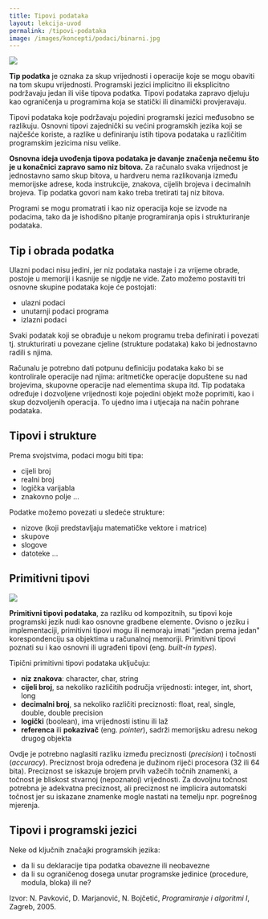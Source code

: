 ```yaml
---
title: Tipovi podataka
layout: lekcija-uvod
permalink: /tipovi-podataka
image: /images/koncepti/podaci/binarni.jpg
---
```


![]({{page.image}})

**Tip podatka** je oznaka za skup vrijednosti i operacije koje se mogu obaviti na tom skupu vrijednosti. Programski jezici implicitno ili eksplicitno podržavaju jedan ili više tipova podatka. Tipovi podataka zapravo djeluju kao ograničenja u programima koja se statički ili dinamički provjeravaju.

Tipovi podataka koje podržavaju pojedini programski jezici međusobno se razlikuju. Osnovni tipovi zajednički su većini programskih jezika koji se najčešće koriste, a razlike u definiranju istih tipova podataka u različitim programskim jezicima nisu velike.

**Osnovna ideja uvođenja tipova podataka je davanje značenja nečemu što je u konačnici zapravo samo niz bitova.** Za računalo svaka vrijednost je jednostavno samo skup bitova, u hardveru nema razlikovanja između memorijske adrese, koda instrukcije, znakova, cijelih brojeva i decimalnih brojeva. Tip podatka govori nam kako treba tretirati taj niz bitova.

Programi se mogu promatrati i kao niz operacija koje se izvode na podacima, tako da je ishodišno pitanje programiranja opis i strukturiranje podataka.

## Tip i obrada podatka

Ulazni podaci nisu jedini, jer niz podataka nastaje i za vrijeme obrade, postoje u memoriji i kasnije se nigdje ne vide. Zato možemo postaviti tri osnovne skupine podataka koje će postojati:

* ulazni podaci
* unutarnji podaci programa
* izlazni podaci

Svaki podatak koji se obrađuje u nekom programu treba definirati i povezati tj. strukturirati u povezane cjeline (strukture podataka) kako bi jednostavno radili s njima.

Računalu je potrebno dati potpunu definiciju podataka kako bi se kontrolirale operacije nad njima: aritmetičke operacije dopuštene su nad brojevima, skupovne operacije nad elementima skupa itd. Tip podataka određuje i dozvoljene vrijednosti koje pojedini objekt može poprimiti, kao i skup dozvoljenih operacija. To ujedno ima i utjecaja na način pohrane podataka.

## Tipovi i strukture

Prema svojstvima, podaci mogu biti tipa:
* cijeli broj
* realni broj
* logička varijabla
* znakovno polje
...

Podatke možemo povezati u sledeće strukture:
<!-- Sa stajališta struktura, podatke možemo povezati u: -->
* nizove (koji predstavljaju matematičke vektore i matrice)
* skupove
* slogove
* datoteke
...

## Primitivni tipovi

![](http://csharpcorner.mindcrackerinc.netdna-cdn.com/UploadFile/3d39b4/data-types-in-json/Images/JSON-represents-six-data-types.jpg)

**Primitivni tipovi podataka**, za razliku od kompozitnih, su tipovi koje programski jezik nudi kao osnovne gradbene elemente. Ovisno o jeziku i implementaciji,
primitivni tipovi mogu ili nemoraju imati "jedan prema jedan" korespondenciju sa objektima u računalnoj memoriji. Primitivni tipovi poznati su i kao osnovni ili ugrađeni tipovi (eng. *built-in types*).

Tipični primitivni tipovi podataka uključuju:
* **niz znakova**: character, char, string
* **cijeli broj**, sa nekoliko različitih područja vrijednosti: integer, int, short, long
* **decimalni broj**, sa nekoliko različiti preciznosti: float, real, single, double, double precision
* **logički** (boolean), ima vrijednosti istinu ili laž
* **referenca** ili **pokazivač** (eng. *pointer*), sadrži memorijsku adresu nekog drugog objekta

Ovdje je potrebno naglasiti razliku između preciznosti (*precision*) i točnosti (*accuracy*). Preciznost broja određena je dužinom riječi procesora (32 ili 64 bita). Preciznost se iskazuje brojem prvih važećih točnih znamenki, a točnost je bliskost stvarnoj (nepoznatoj) vrijednosti. Za dovoljnu točnost potrebna je adekvatna preciznost, ali preciznost ne implicira automatski točnost jer su iskazane znamenke mogle nastati na temelju npr. pogrešnog mjerenja.

## Tipovi i programski jezici

Neke od ključnih značajki programskih jezika:
* da li su deklaracije tipa podatka obavezne ili neobavezne
* da li su ograničenog dosega unutar programske jedinice (procedure, modula, bloka) ili ne?

Izvor: N. Pavković, D. Marjanović, N. Bojčetić, *Programiranje i algoritmi I*, Zagreb, 2005.
